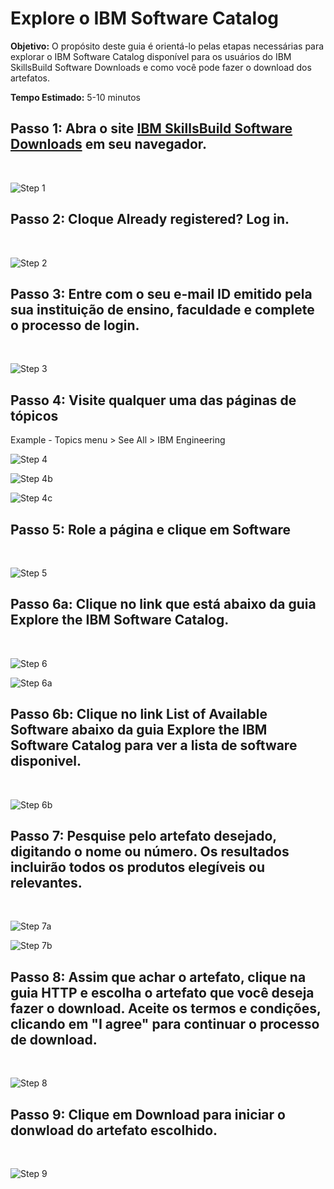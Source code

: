 # Explore o IBM Software Catalog 

**Objetivo:**
O propósito deste guia é orientá-lo pelas etapas necessárias para explorar o IBM Software Catalog disponível para os usuários do IBM SkillsBuild Software Downloads e como você pode fazer o download dos artefatos.

**Tempo Estimado:** 5-10 minutos

## Passo 1: Abra o site [IBM SkillsBuild Software Downloads](http://ibm.com/academic) em seu navegador.
<br />

![Step 1](images/step1.png)

## Passo 2: Cloque **Already registered? Log in.**
<br />

![Step 2](images/step2.png)

## Passo 3: Entre com o seu e-mail ID emitido pela sua instituição de ensino, faculdade e complete o processo de login.
<br />

![Step 3](images/step3.png)

## Passo 4: Visite qualquer uma das páginas de tópicos
Example - Topics menu > See All > IBM Engineering
<br />

![Step 4](images/step4.png)
<br />

![Step 4b](images/step4b.png)
<br />

![Step 4c](images/step4c.png)

## Passo 5: Role a página e clique em Software
<br />

![Step 5](images/step5.png)

## Passo 6a: Clique no link que está abaixo da guia Explore the IBM Software Catalog.
<br />

![Step 6](images/step6.png)
<br />

![Step 6a](images/step6a.png)

## Passo 6b: Clique no link List of Available Software abaixo da guia Explore the IBM Software Catalog para ver a lista de software disponivel.
<br />

![Step 6b](images/step6b.png)

## Passo 7: Pesquise pelo artefato desejado, digitando o nome ou número. Os resultados incluirão todos os produtos elegíveis ou relevantes.
<br />

![Step 7a](images/step7a.png)
<br />

![Step 7b](images/step7b.png)

## Passo 8: Assim que achar o artefato, clique na guia HTTP e escolha o artefato que você deseja fazer o download. Aceite os termos e condições, clicando em "I agree" para continuar o processo de download.
<br />

![Step 8](images/step8.png)

## Passo 9: Clique em Download para iniciar o donwload do artefato escolhido.
<br />

![Step 9](images/step9.png)